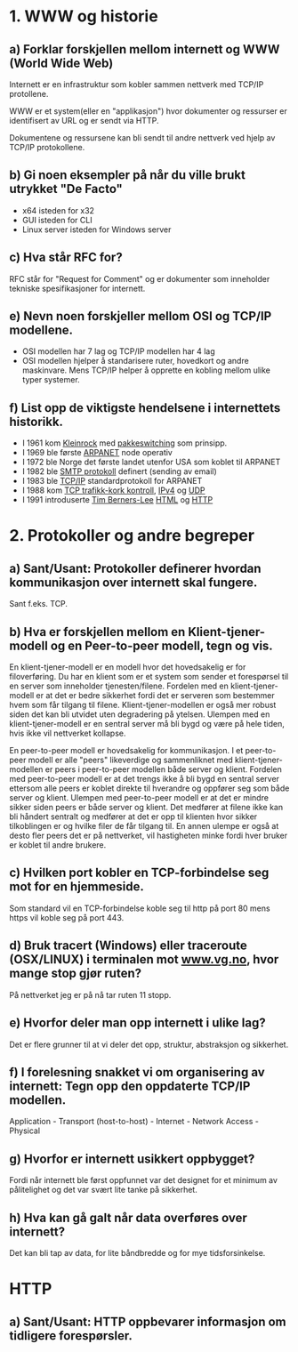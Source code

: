 # 1. WWW og historie

## a) Forklar forskjellen mellom internett og WWW (World Wide Web)

Internett er en infrastruktur som kobler sammen nettverk med TCP/IP protollene.

WWW er et system(eller en "applikasjon") hvor dokumenter og ressurser er identifisert av URL og er sendt via HTTP.

Dokumentene og ressursene kan bli sendt til andre nettverk ved hjelp av TCP/IP protokollene.

## b) Gi noen eksempler på når du ville brukt utrykket "De Facto"

-   x64 isteden for x32
-   GUI isteden for CLI
-   Linux server isteden for Windows server

## c) Hva står RFC for?

RFC står for "Request for Comment" og er dokumenter som inneholder tekniske spesifikasjoner for internett.

## e) Nevn noen forskjeller mellom OSI og TCP/IP modellene.

-   OSI modellen har 7 lag og TCP/IP modellen har 4 lag
-   OSI modellen hjelper å standarisere ruter, hovedkort og andre maskinvare. Mens TCP/IP helper å opprette en kobling mellom ulike typer systemer.

## f) List opp de viktigste hendelsene i internettets historikk.

-   I 1961 kom [Kleinrock](https://en.wikipedia.org/wiki/Leonard_Kleinrock) med [pakkeswitching](https://no.wikipedia.org/wiki/Pakkesvitsjing) som prinsipp.
-   I 1969 ble første [ARPANET](https://no.wikipedia.org/wiki/ARPANET) node operativ
-   I 1972 ble Norge det første landet utenfor USA som koblet til ARPANET
-   I 1982 ble [SMTP protokoll](https://no.wikipedia.org/wiki/Simple_Mail_Transfer_Protocol) definert (sending av email)
-   I 1983 ble [TCP/IP](https://no.wikipedia.org/wiki/TCP/IP) standardprotokoll for ARPANET
-   I 1988 kom [TCP trafikk-kork kontroll](https://en.wikipedia.org/wiki/TCP_congestion_control), [IPv4](https://no.wikipedia.org/wiki/IPv4) og [UDP](https://no.wikipedia.org/wiki/UDP)
-   I 1991 introduserte [Tim Berners-Lee](https://no.wikipedia.org/wiki/Tim_Berners-Lee) [HTML](https://no.wikipedia.org/wiki/HTML) og [HTTP](https://no.wikipedia.org/wiki/HTTP)

# 2. Protokoller og andre begreper

## a) Sant/Usant: Protokoller definerer hvordan kommunikasjon over internett skal fungere.

Sant f.eks. TCP.

## b) Hva er forskjellen mellom en Klient-tjener-modell og en Peer-to-peer modell, tegn og vis.

En klient-tjener-modell er en modell hvor det hovedsakelig er for filoverføring. Du har en klient som er et system som sender et forespørsel til en server som inneholder tjenesten/filene. Fordelen med en klient-tjener-modell er at det er bedre sikkerhet fordi det er serveren som bestemmer hvem som får tilgang til filene. Klient-tjener-modellen er også mer robust siden det kan bli utvidet uten degradering på ytelsen. Ulempen med en klient-tjener-modell er en sentral server må bli bygd og være på hele tiden, hvis ikke vil nettverket kollapse.

En peer-to-peer modell er hovedsakelig for kommunikasjon. I et peer-to-peer modell er alle "peers" likeverdige og sammenliknet med klient-tjener-modellen er peers i peer-to-peer modellen både server og klient. Fordelen med peer-to-peer modell er at det trengs ikke å bli bygd en sentral server ettersom alle peers er koblet direkte til hverandre og oppfører seg som både server og klient. Ulempen med peer-to-peer modell er at det er mindre sikker siden peers er både server og klient. Det medfører at filene ikke kan bli håndert sentralt og medfører at det er opp til klienten hvor sikker tilkoblingen er og hvilke filer de får tilgang til. En annen ulempe er også at desto fler peers det er på nettverket, vil hastigheten minke fordi hver bruker er koblet til andre brukere.

## c) Hvilken port kobler en TCP-forbindelse seg mot for en hjemmeside.

Som standard vil en TCP-forbindelse koble seg til http på port 80 mens https vil koble seg på port 443.

## d) Bruk tracert (Windows) eller traceroute (OSX/LINUX) i terminalen mot www.vg.no, hvor mange stop gjør ruten?

På nettverket jeg er på nå tar ruten 11 stopp.

## e) Hvorfor deler man opp internett i ulike lag?

Det er flere grunner til at vi deler det opp, struktur, abstraksjon og sikkerhet.

## f) I forelesning snakket vi om organisering av internett: Tegn opp den oppdaterte TCP/IP modellen.

Application - Transport (host-to-host) - Internet - Network Access - Physical

## g) Hvorfor er internett usikkert oppbygget?

Fordi når internett ble først oppfunnet var det designet for et minimum av pålitelighet og det var svært lite tanke på sikkerhet.

## h) Hva kan gå galt når data overføres over internett?

Det kan bli tap av data, for lite båndbredde og for mye tidsforsinkelse.

# HTTP

## a) Sant/Usant: HTTP oppbevarer informasjon om tidligere forespørsler.
